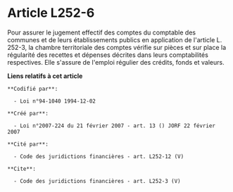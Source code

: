 # Article L252-6

Pour assurer le jugement effectif des comptes du comptable des communes et de leurs établissements publics en application de
l'article L. 252-3, la chambre territoriale des comptes vérifie sur pièces et sur place la régularité des recettes et
dépenses décrites dans leurs comptabilités respectives. Elle s'assure de l'emploi régulier des crédits, fonds et valeurs.

**Liens relatifs à cet article**

	**Codifié par**:

	  - Loi n°94-1040 1994-12-02

	**Créé par**:

	  - Loi n°2007-224 du 21 février 2007 - art. 13 () JORF 22 février 2007

	**Cité par**:

	  - Code des juridictions financières - art. L252-12 (V)

	**Cite**:

	  - Code des juridictions financières - art. L252-3 (V)
